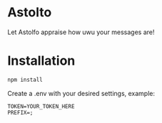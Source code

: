 # Astolto
Let Astolfo appraise how uwu your messages are!

# Installation

```sh
npm install
```

Create a .env with your desired settings, example:
```
TOKEN=YOUR_TOKEN_HERE
PREFIX=;
```
